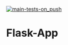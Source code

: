 [![main-tests-on_push](https://github.com/Izzy3110/Flask-App/actions/workflows/python-unix.yml/badge.svg)](https://github.com/Izzy3110/Flask-App/actions/workflows/python-unix.yml)
# Flask-App
